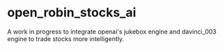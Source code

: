 # open_robin_stocks_ai
A work in progress to integrate openai's jukebox engine and davinci_003 engine to trade stocks more intelligently.
